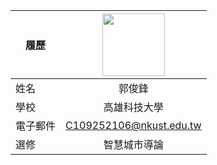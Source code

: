 |      履歷        |<img src="https://scontent.cdninstagram.com/v/t51.2885-19/429977899_723042406632106_2323724709216461277_n.jpg?stp=dst-jpg_s150x150&_nc_ht=scontent.cdninstagram.com&_nc_cat=110&_nc_ohc=TaoGtjMexjoAX_p5Cm2&edm=APs17CUBAAAA&ccb=7-5&oh=00_AfDRYpH1XE-m0S2blOuvPzIq9_7-dEybinFiiIIzGNhDrg&oe=65E720C8&_nc_sid=10d13b" width=100 height=100/>|
| ---------------- |:-----------------------------:|
| 姓名             | 郭俊鋒                  |
| 學校             | 高雄科技大學                  |
| 電子郵件         | C109252106@nkust.edu.tw          |
| 選修             | 智慧城市導論                  |
